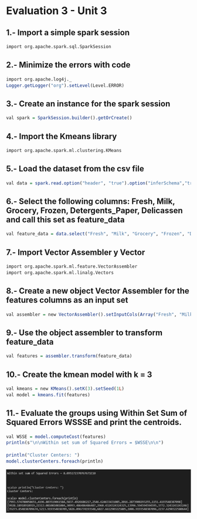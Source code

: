
# Evaluation 3 - Unit 3

## 1.- Import a simple spark session

```r
import org.apache.spark.sql.SparkSession
```
## 2.- Minimize the errors with code

```r
import org.apache.log4j._
Logger.getLogger("org").setLevel(Level.ERROR)
```
## 3.- Create an instance for the spark session
```r
val spark = SparkSession.builder().getOrCreate()
```
## 4.- Import the Kmeans library
```r
import org.apache.spark.ml.clustering.KMeans
```
## 5.- Load the dataset from the csv file
```r
val data = spark.read.option("header", "true").option("inferSchema","true")csv("C:/Users/Julio/BIG_DATA/Resources/Wholesale customers data.csv")
```
## 6.- Select the following columns: Fresh, Milk, Grocery, Frozen, Detergents_Paper, Delicassen and call this set as feature_data
```r
val feature_data = data.select("Fresh", "Milk", "Grocery", "Frozen", "Detergents_Paper", "Delicassen")
```
## 7.- Import Vector Assembler y Vector
```r
import org.apache.spark.ml.feature.VectorAssembler
import org.apache.spark.ml.linalg.Vectors
```
## 8.- Create a new object Vector Assembler for the features columns as an input set
```r
val assembler = new VectorAssembler().setInputCols(Array("Fresh", "Milk", "Grocery", "Frozen", "Detergents_Paper", "Delicassen")).setOutputCol("features")
```
## 9.- Use the object assembler to transform feature_data
```r
val features = assembler.transform(feature_data)
```
## 10.- Create the kmean model with k = 3
```r
val kmeans = new KMeans().setK(3).setSeed(1L)
val model = kmeans.fit(features)
```
## 11.- Evaluate the groups using Within Set Sum of Squared Errors WSSSE and print the centroids.
```r
val WSSE = model.computeCost(features)
println(s"\n\nWithin set sum of Squared Errors = $WSSE\n\n")

println("Cluster Centers: ")
model.clusterCenters.foreach(println)
```
![imagen](https://github.com/Marquez99/BIG_DATA/blob/Unit_3/Resources/Centroids.png)

### 
